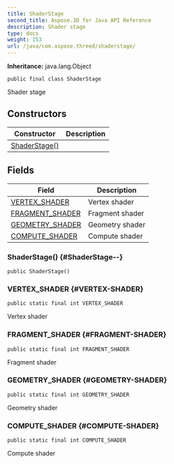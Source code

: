```yaml
---
title: ShaderStage
second_title: Aspose.3D for Java API Reference
description: Shader stage
type: docs
weight: 153
url: /java/com.aspose.threed/shaderstage/
---
```


**Inheritance:**
java.lang.Object
```
public final class ShaderStage
```

Shader stage
## Constructors

| Constructor | Description |
| --- | --- |
| [ShaderStage()](#ShaderStage--) |  |
## Fields

| Field | Description |
| --- | --- |
| [VERTEX_SHADER](#VERTEX-SHADER) | Vertex shader |
| [FRAGMENT_SHADER](#FRAGMENT-SHADER) | Fragment shader |
| [GEOMETRY_SHADER](#GEOMETRY-SHADER) | Geometry shader |
| [COMPUTE_SHADER](#COMPUTE-SHADER) | Compute shader |
### ShaderStage() {#ShaderStage--}
```
public ShaderStage()
```


### VERTEX_SHADER {#VERTEX-SHADER}
```
public static final int VERTEX_SHADER
```


Vertex shader

### FRAGMENT_SHADER {#FRAGMENT-SHADER}
```
public static final int FRAGMENT_SHADER
```


Fragment shader

### GEOMETRY_SHADER {#GEOMETRY-SHADER}
```
public static final int GEOMETRY_SHADER
```


Geometry shader

### COMPUTE_SHADER {#COMPUTE-SHADER}
```
public static final int COMPUTE_SHADER
```


Compute shader

